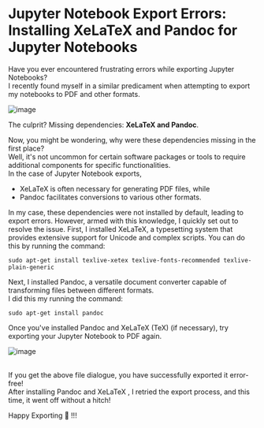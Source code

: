 # Jupyter Notebook Export Errors: Installing XeLaTeX and Pandoc for Jupyter Notebooks

Have you ever encountered frustrating errors while exporting Jupyter Notebooks? <br>
I recently found myself in a similar predicament when attempting to export my notebooks to PDF and other formats. <br>

![image](https://github.com/AravindSuresh97/AravindSuresh97.github.io/assets/138949012/f7fa0078-f263-46c2-9430-e21aef484a49)


The culprit? Missing dependencies: **XeLaTeX and Pandoc**.

Now, you might be wondering, why were these dependencies missing in the first place? <br>
Well, it's not uncommon for certain software packages or tools to require additional components for specific functionalities. <br>
In the case of Jupyter Notebook exports, 
- XeLaTeX is often necessary for generating PDF files, while
- Pandoc facilitates conversions to various other formats.

In my case, these dependencies were not installed by default, leading to export errors. 
However, armed with this knowledge, I quickly set out to resolve the issue. 
First, I installed XeLaTeX, a typesetting system that provides extensive support for Unicode and complex scripts. 
You can do this by running the command:
```
sudo apt-get install texlive-xetex texlive-fonts-recommended texlive-plain-generic
```
Next, I installed Pandoc, a versatile document converter capable of transforming files between different formats.<br>
I did this my running the command:
```
sudo apt-get install pandoc
```

Once you've installed Pandoc and XeLaTeX (TeX) (if necessary), try exporting your Jupyter Notebook to PDF again.<br>


![image](https://github.com/AravindSuresh97/AravindSuresh97.github.io/assets/138949012/8b097c90-b27b-41a4-87ea-88a9378e8b6a)

<br>
If you get the above file dialogue, you have successfully exported it error-free!<br>
After installing Pandoc and XeLaTeX , I retried the export process, and this time, it went off without a hitch!

Happy Exporting 🤟 !!!
